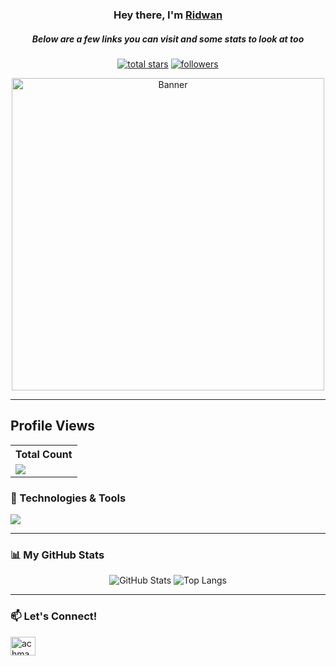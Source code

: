 <h3 align="center">Hey there, I'm <a href="https://github.com/Kazzpars">Ridwan</a></h3>
<h5 align="center">Below are a few links you can visit and some stats to look at too</h5>


<p align="center">
<a href="https://github.com/Kazzpars?tab=repositories&sort=stargazers">
    <img alt="total stars" title="Total stars on GitHub" src="https://custom-icon-badges.demolab.com/github/stars/Kazzpars?color=B8B92B&style=for-the-badge&labelColor=959532&logo=star"/></a>
   <a href="https://github.com/Kazzpars"><img alt="followers" title="Follow me on Github" src="https://img.shields.io/github/followers/Kazzpars?color=236ad3&style=for-the-badge&logo=github&label=Follow"/></a>

 </p>

<p align="center">
  <img src="https://media3.giphy.com/media/v1.Y2lkPTc5MGI3NjExNjBmZDJ6M2ZyY2RpZHB2MHJvYjN1bHVmYXExaDZwMDhmdjl0d2xvZCZlcD12MV9pbnRlcm5hbF9naWZfYnlfaWQmY3Q9Zw/3o6ZtpxSZbQRRnwCKQ/giphy.gif" alt="Banner" width="500"/>
</p>



---
## Profile Views
<table>
    <tr>
      <!-- <th>Profile Views</th> -->
      <th>Total Count</th>
    </tr>
    <tr>
      <!-- <td>
        <div align="center">
          <a href="https://github.com/Kazzpars"><img src="https://github.com/Thinkright20.png" alt="@Thinkright20" width="52" /></a>
          <br />
          <a align="center" href="https://github.com/thinkright20"><b>Thinkright20</b></a>
        </b>
      </td> -->
      <!-- Profile Views -->
      <td>
         <a href="https://github.com/Kazzpars"> <img src="https://komarev.com/ghpvc/?username=Kazzpars&style=for-the-badge&color=brightgreen"> </a>
      </td>
    </tr>
  </table>


### 🔧 Technologies & Tools

<p align="left">
  <a href="https://skillicons.dev">
    <img src="https://skillicons.dev/icons?i=html,css,js,react,nodejs,python,git" />
  </a>
</p>

---

### 📊 My GitHub Stats

<p align="center">
  <img src="https://github-readme-stats.vercel.app/api?username=KAZZPARS&show_icons=true&theme=dracula" alt="GitHub Stats" />
  <img src="https://github-readme-stats.vercel.app/api/top-langs/?username=KAZZPARS&layout=compact&theme=dracula" alt="Top Langs" />
</p>

---

### 📫 Let's Connect!

<p align="left">
<a href="[LINK_INSTAGRAM_KAMU](https://www.instagram.com/arch_1258/)" target="blank"><img align="center" src="https://raw.githubusercontent.com/rahuldkjain/github-profile-readme-generator/main/src/images/icons/Social/instagram.svg" alt="achmad-ig" height="30" width="40" /></a>
</p>
